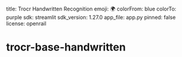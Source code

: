 title: Trocr Handwritten Recognition
emoji: 🌍
colorFrom: blue
colorTo: purple
sdk: streamlit
sdk_version: 1.27.0
app_file: app.py
pinned: false
license: openrail

# trocr-base-handwritten
